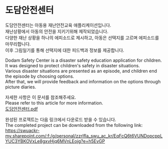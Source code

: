 # 도담안전센터
도담안전센터는 아동용 재난안전교육 애플리케이션입니다.  
재난상황에서 아동의 안전을 지키기위해 제작되었습니다.  
다양한 재난 상황을 하나의 에피소드로 제시하고, 아동은 선택지를 고르며 에피소드를 마무리합니다.  
이후 그림일기를 통해 선택지에 대한 피드백과 정보를 제공합니다.  
  
Dodam Safety Center is a disaster safety education application for children.  
It was designed to protect children's safety in disaster situations.  
Various disaster situations are presented as an episode, and children end the episode by choosing options.  
After that, we will provide feedback and information on the options through picture diaries.  
  
  
자세한 사항은 이 문서를 참조해주세요.  
Please refer to this article for more information.  
[도담안전센터.pdf](https://github.com/GirimPark/DodamSafeCenter/files/10420393/default.pdf)  
  
  
완성된 프로젝트는 다음 링크에서 다운로드 받을 수 있습니다.  
The completed project can be downloaded from the following link:  
https://swuackr-my.sharepoint.com/:f:/g/personal/zzrlfla_swu_ac_kr/EqFcQ6t6VUNDopcppLYUC3YBKOVxLe8gxvHjq6MVnLEojg?e=h5EvGP

